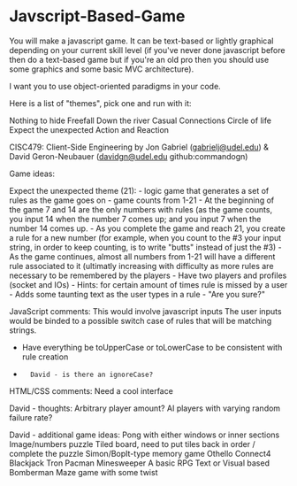 # Javscript-Based-Game
You will make a javascript game. It can be text-based or lightly graphical depending on your current skill level 
(if you've never done javascript before then do a text-based game but if you're an old pro then you should use 
some graphics and some basic MVC architecture).

I want you to use object-oriented paradigms in your code.

Here is a list of "themes", pick one and run with it:

Nothing to hide
Freefall
Down the river
Casual Connections
Circle of life
Expect the unexpected
Action and Reaction

CISC479: Client-Side Engineering
by Jon Gabriel (gabrielj@udel.edu) & David Geron-Neubauer (davidgn@udel.edu github:commandogn)

Game ideas:

Expect the unexpected theme (21):
    - logic game that generates a set of rules as the game goes on
    - game counts from 1-21
        - At the beginning of the game 7 and 14 are the only
        numbers with rules (as the game counts, you input 14
        when the number 7 comes up; and you input 7 when the number
        14 comes up.
        - As you complete the game and reach 21, you create a rule
        for a new number (for example, when you count to the #3 your
        input string, in order to keep counting, is to write
        "butts" instead of just the #3)
        - As the game continues, almost all numbers from 1-21 will
        have a different rule associated to it (ultimatly increasing
        with difficulty as more rules are necessary to be remembered
        by the players
    - Have two players and profiles (socket and IOs)
        - Hints: for certain amount of times rule is missed by a user
        - Adds some taunting text as the user types in a rule
            - "Are you sure?"
            
JavaScript comments: This would involve javascript inputs
The user inputs would be binded to a possible switch case
of rules that will be matching strings.
- Have everything be toUpperCase or toLowerCase to be consistent with rule creation
-       David - is there an ignoreCase?


HTML/CSS comments: Need a cool interface


        
David - thoughts:
        Arbitrary player amount? AI players with varying random failure rate?
        

David - additional game ideas:
        Pong with either windows or inner sections
        Image/numbers puzzle
                Tiled board, need to put tiles back in order / complete the puzzle
        Simon/BopIt-type memory game
        Othello
        Connect4
        Blackjack
        Tron
        Pacman
        Minesweeper
        A basic RPG
                Text or Visual based
        Bomberman
        Maze game with some twist